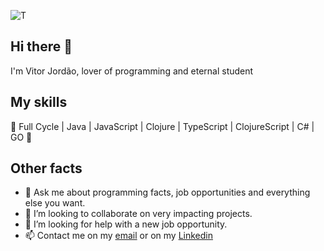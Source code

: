 ![T](https://github.com/vitorjordao/vitorjordao/blob/master/logo.png)

## Hi there :wave: 

I'm Vitor Jordão, lover of programming and eternal student

## My skills

:rocket: Full Cycle | Java | JavaScript | Clojure | TypeScript | ClojureScript | C# | GO :rocket:

## Other facts

- 💬 Ask me about programming facts, job opportunities and everything else you want.
- 👯 I’m looking to collaborate on very impacting projects.
- 🤔 I’m looking for help with a new job opportunity.
- 📫 Contact me on my [email](comercial.vitorjordao@gmail.com) or on my [Linkedin](https://www.linkedin.com/in/vitor-jord%C3%A3o-peviano-simonato/)
